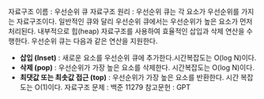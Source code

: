 자료구조 이름 : 우선순위 큐
자료구조 원리 : 우선순위 큐는 각 요소가 우선순위를 가지는 자료구조이다. 일반적인 큐와 달리 우선순위 큐에서는 우선순위가 높은 요소가 먼저 처리된다. 내부적으로 힙(heap) 자료구조를 사용하여 효율적인 삽입과 삭제 연산을 수행한다. 우선순위 큐는 다음과 같은 연산을 지원한다.
* **삽입 (Inset)** : 새로운 요소를 우선순위 큐에 추가한다.시간복잡도는 O(log N)이다.
* **삭제 (pop)** : 우선순위가 가장 높은 요소를 삭제한다. 시간복잡도는 O(log N)이다.
* **최댓값 또는 최솟값 접근 (top)** : 우선순위가 가장 높은 요소를 반환한다. 시간 복잡도는 O(1)이다. 
자료구조 문제 : 백준 11279
참고문헌 : GPT